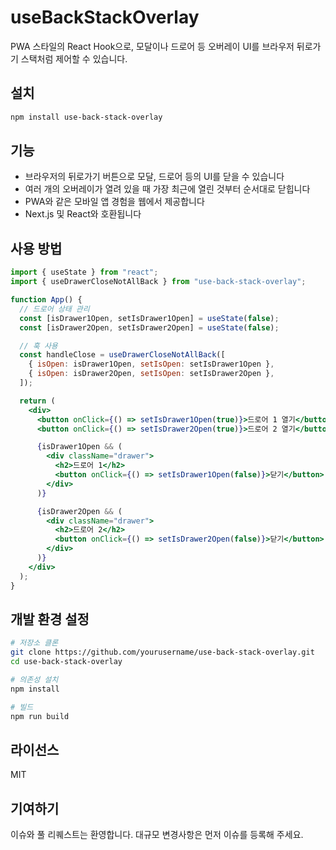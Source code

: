 # useBackStackOverlay

PWA 스타일의 React Hook으로, 모달이나 드로어 등 오버레이 UI를 브라우저 뒤로가기 스택처럼 제어할 수 있습니다.

## 설치

```bash
npm install use-back-stack-overlay
```

## 기능

- 브라우저의 뒤로가기 버튼으로 모달, 드로어 등의 UI를 닫을 수 있습니다
- 여러 개의 오버레이가 열려 있을 때 가장 최근에 열린 것부터 순서대로 닫힙니다
- PWA와 같은 모바일 앱 경험을 웹에서 제공합니다
- Next.js 및 React와 호환됩니다

## 사용 방법

```jsx
import { useState } from "react";
import { useDrawerCloseNotAllBack } from "use-back-stack-overlay";

function App() {
  // 드로어 상태 관리
  const [isDrawer1Open, setIsDrawer1Open] = useState(false);
  const [isDrawer2Open, setIsDrawer2Open] = useState(false);

  // 훅 사용
  const handleClose = useDrawerCloseNotAllBack([
    { isOpen: isDrawer1Open, setIsOpen: setIsDrawer1Open },
    { isOpen: isDrawer2Open, setIsOpen: setIsDrawer2Open },
  ]);

  return (
    <div>
      <button onClick={() => setIsDrawer1Open(true)}>드로어 1 열기</button>
      <button onClick={() => setIsDrawer2Open(true)}>드로어 2 열기</button>

      {isDrawer1Open && (
        <div className="drawer">
          <h2>드로어 1</h2>
          <button onClick={() => setIsDrawer1Open(false)}>닫기</button>
        </div>
      )}

      {isDrawer2Open && (
        <div className="drawer">
          <h2>드로어 2</h2>
          <button onClick={() => setIsDrawer2Open(false)}>닫기</button>
        </div>
      )}
    </div>
  );
}
```

## 개발 환경 설정

```bash
# 저장소 클론
git clone https://github.com/yourusername/use-back-stack-overlay.git
cd use-back-stack-overlay

# 의존성 설치
npm install

# 빌드
npm run build
```

## 라이선스

MIT

## 기여하기

이슈와 풀 리퀘스트는
환영합니다. 대규모 변경사항은 먼저 이슈를 등록해 주세요.
